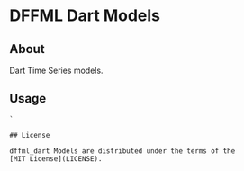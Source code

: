 # DFFML Dart Models

## About

Dart Time Series models.



## Usage

```console
`

## License

dffml_dart Models are distributed under the terms of the
[MIT License](LICENSE).
